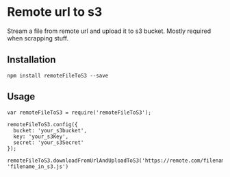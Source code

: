 # Remote url to s3
Stream a file from remote url and upload it to s3 bucket. Mostly required when scrapping stuff.

## Installation
`npm install remoteFileToS3 --save`

## Usage
```
var remoteFileToS3 = require('remoteFileToS3');

remoteFileToS3.config({
  bucket: 'your_s3bucket', 
  key: 'your_s3Key', 
  secret: 'your_s3Secret'
});

remoteFileToS3.downloadFromUrlAndUploadToS3('https://remote.com/filename.jpg', 'filename_in_s3.js')

```
